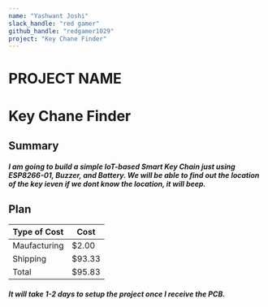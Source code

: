 ```yaml
---
name: "Yashwant Joshi"
slack_handle: "red gamer"
github_handle: "redgamer1029"
project: "Key Chane Finder"
---
```

# PROJECT NAME
# Key Chane Finder

## Summary
##### I am going to build a simple IoT-based Smart Key Chain just using ESP8266-01, Buzzer, and Battery. We will be able to find out the location of the key ieven if we dont know the location, it will beep.

## Plan

| Type of Cost  | Cost   |
| ------------- | ------ |
| Maufacturing  | $2.00 |
| Shipping      | $93.33 |
| Total         | $95.83 |

##### It will take 1-2 days to setup the project once I receive the PCB.

